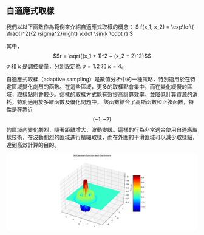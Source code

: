 自適應式取樣
---
我們以以下函數作為範例來介紹自適應式取樣的概念：
$
 f(x_1, x_2) = \exp\left(-\frac{r^2}{2 \sigma^2}\right) \cdot \sin(k \cdot r) 
$

其中， $$r = \sqrt{(x_1 + 1)^2 + (x_2 + 2)^2}$$
$\sigma$ 和 $k$ 是調控變量，分別設定為 $\sigma = 1.2$ 和 $k = 4$。

自適應式取樣（adaptive sampling）是數值分析中的一種策略，特別適用於在特定區域變化劇烈的函數。在這些區域，更多的取樣點會集中，而在變化緩慢的區域，取樣點則會較少。這樣的取樣方式能有效提高計算效率，並降低計算資源的消耗，特別適用於多維函數及優化問題中。
該函數結合了高斯函數和正弦函數，特性是在靠近 $$(-1, -2)$$ 的區域內變化劇烈，隨著距離增大，波動變緩。這樣的行為非常適合使用自適應取樣技術，在波動劇烈的區域進行精細取樣，而在外圍的平滑區域可以減少取樣點，達到高效計算的目的。

![Figure 2024-10-02 133900](/assets/Figure%202024-10-02%20133900.png)